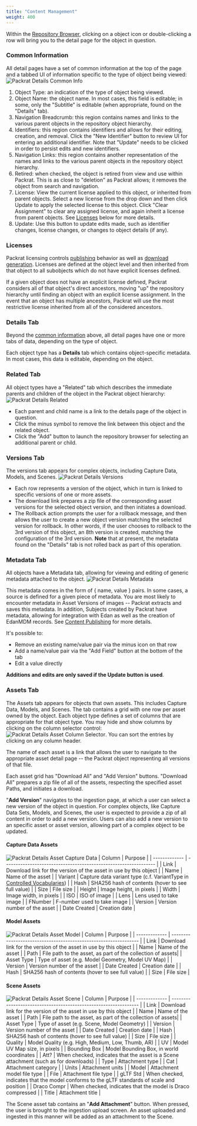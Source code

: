 ```yaml
---
title: "Content Management"
weight: 400
---
```


Within the [Repository Browser](../browse), clicking on a object icon or double-clicking a row will bring you to the detail page for the object in question.

### Common Information
All detail pages have a set of common information at the top of the page and a tabbed UI of information specific to the type of object being viewed:
![Packrat Details Common Info](/dpo-packrat/images/packrat-detail-1.png "Packrat Details Common Info")
1. Object Type: an indication of the type of object being viewed.
2. Object Name: the object name.  In most cases, this field is editable; in some, only the "Subtitle" is editable (when appropriate, found on the "Details" tab).
3. Navigation Breadcrumb: this region contains names and links to the various parent objects in the repository object hierarchy.
4. Identifiers: this region contains identifiers and allows for their editing, creation, and removal. Click the "New Identifier" button to review UI for entering an additional identifier. Note that "Update" needs to be clicked in order to persist edits and new identifiers.
5. Navigation Links: this region contains another representation of the names and links to the various parent objects in the repository object hierarchy.
6. Retired: when checked, the object is retired from view and use within Packrat. This is as close to "deletion" as Packrat allows; it removes the object from search and navigation.
7. License: View the current license applied to this object, or inherited from parent objects. Select a new license from the drop down and then click Update to apply the selected license to this object. Click "Clear Assignment" to clear any assigned license, and again inherit a license from parent objects. See [Licenses](#licenses) below for more details.
8. Update: Use this button to update edits made, such as identifier changes, license changes, or changes to object details (if any).

### Licenses
Packrat licensing controls [publishing](../publishing) behavior as well as [download generation](../workflows#download-generation). Licenses are defined at the object level and then inherited from that object to all subobjects which do not have explicit licenses defined.

If a given object does not have an explicit license defined, Packrat considers all of that object's direct ancestors, moving "up" the repository hierarchy until finding an object with an explicit license assignment. In the event that an object has multiple ancestors, Packrat will use the most restrictive license inherited from all of the considered ancestors.

### Details Tab
Beyond the [common information](#common-information) above, all detail pages have one or more tabs of data, depending on the type of object.

Each object type has a **Details** tab which contains object-specific metadata.  In most cases, this data is editable, depending on the object.

### Related Tab
All object types have a "Related" tab which describes the immediate parents and children of the object in the Packrat object hierarchy:
![Packrat Details Related](/dpo-packrat/images/packrat-detail-related.png "Packrat Details Related")

* Each parent and child name is a link to the details page of the object in question. 
* Click the minus symbol to remove the link between this object and the related object.
* Click the "Add" button to launch the repository browser for selecting an additional parent or child.

### Versions Tab
The versions tab appears for complex objects, including Capture Data, Models, and Scenes.
![Packrat Details Versions](/dpo-packrat/images/packrat-detail-versions.png "Packrat Details Versions")

* Each row represents a version of the object, which in turn is linked to specific versions of one or more assets. 
* The download link prepares a zip file of the corresponding asset versions for the selected object version, and then initiates a download.
* The Rollback action prompts the user for a rollback message, and then allows the user to create a new object version matching the selected version for rollback. In other words, if the user chooses to rollback to the 3rd version of this object, an 8th version is created, matching the configuration of the 3rd version. **Note** that at present, the metadata found on the "Details" tab is not rolled back as part of this operation.

### Metadata Tab
All objects have a Metadata tab, allowing for viewing and editing of generic metadata attached to the object.
![Packrat Details Metadata](/dpo-packrat/images/packrat-detail-metadata.png "Packrat Details Metadata")

This metadata comes in the form of { name, value } pairs. In some cases, a source is defined for a given piece of metadata. You are most likely to encounter metadata in Asset Versions of images -- Packrat extracts and saves this metadata. In addition, Subjects created by Packrat have metadata, allowing for integration with Edan as well as the creation of EdanMDM records. See [Content Publishing](../publishing) for more details.

It's possible to:
* Remove an existing name/value pair via the minus icon on that row
* Add a name/value pair via the "Add Field" button at the bottom of the tab
* Edit a value directly

**Additions and edits are only saved if the Update button is used**.

### Assets Tab
The Assets tab appears for objects that own assets. This includes Capture Data, Models, and Scenes. The tab contains a grid with one row per asset owned by the object. Each object type defines a set of columns that are appropriate for that object type.  You may hide and show columns by clicking on the column selector control: ![Packrat Details Asset Column Selector](/dpo-packrat/images/packrat-detail-asset-col.png "Packrat Details Asset Column Selector"). You can sort the entries by clicking on any column header.

The name of each asset is a link that allows the user to navigate to the appropriate asset detail page -- the Packrat object representing all versions of that file.

Each asset grid has "Download All" and "Add Version" buttons. "Download All" prepares a zip file of all of the assets, respecting the specified asset Paths, and initiates a download. 

"**Add Version**" navigates to the ingestion page, at which a user can select a new version of the object in question. For complex objects, like Capture Data Sets, Models, and Scenes, the user is expected to provide a zip of all content in order to add a new version. Users can also add a new version to an specific asset or asset version, allowing part of a complex object to be updated.

#### Capture Data Assets
![Packrat Details Asset Capture Data](/dpo-packrat/images/packrat-detail-asset-1.png "Packrat Details Asset Capture Data")
|     Column    |                             Purpose                              |
| ------------- | ---------------------------------------------------------------- |
| Link          | Download link for the version of the asset in use by this object |
| Name          | Name of the asset |
| Variant       | Capture data variant type (c.f. VariantType in [Controlled Vocabularies](../vocabulary)) |
| Hash          | SHA256 hash of contents (hover to see full value) |
| Size          | File size |
| Height        | Image height, in pixels |
| Width         | Image width, in pixels |
| ISO           | ISO of image |
| Lens          | Lens used to take image |
| FNumber       | F-number used to take image |
| Version       | Version number of the asset |
| Date Created  | Creation date |

#### Model Assets
![Packrat Details Asset Model](/dpo-packrat/images/packrat-detail-asset-2.png "Packrat Details Asset Model")
|     Column    |                             Purpose                              |
| ------------- | ---------------------------------------------------------------- |
| Link          | Download link for the version of the asset in use by this object |
| Name          | Name of the asset |
| Path          | File path to the asset, as part of the collection of assets|
| Asset Type    | Type of asset (e.g. Model Geometry, Model UV Map) |
| Version       | Version number of the asset |
| Date Created  | Creation date |
| Hash          | SHA256 hash of contents (hover to see full value) |
| Size          | File size |

#### Scene Assets
![Packrat Details Asset Scene](/dpo-packrat/images/packrat-detail-asset-3.png "Packrat Details Asset Scene")
|     Column    |                             Purpose                              |
| ------------- | ---------------------------------------------------------------- |
| Link          | Download link for the version of the asset in use by this object |
| Name          | Name of the asset |
| Path          | File path to the asset, as part of the collection of assets|
| Asset Type    | Type of asset (e.g. Scene, Model Geometry) |
| Version       | Version number of the asset |
| Date Created  | Creation date |
| Hash          | SHA256 hash of contents (hover to see full value) |
| Size          | File size |
| Quality       | Model Quality (e.g. High, Medium, Low, Thumb, AR) |
| UV            | Model UV Map size, in pixels |
| Bounding Box  | Model Bounding Box, in world coordinates |
| Att?          | When checked, indicates that the asset is a Scene attachment (such as for downloads) |
| Type          | Attachment type |
| Cat           | Attachment category |
| Units         | Attachment units |
| Model         | Attachment model file type |
| File          | Attachment file type |
| gLTF Std      | When checked, indicates that the model conforms to the gLTF standards of scale and position |
| Draco Compr   | When checked, indicates that the model is Draco compressed |
| Title         | Attachment title |

The Scene asset tab contains an "**Add Attachment**" button. When pressed, the user is brought to the ingestion upload screen. An asset uploaded and ingested in this manner will be added as an attachment to the Scene.
